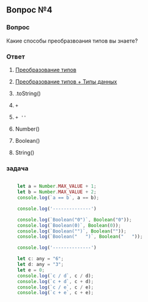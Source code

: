 ## Вопрос №4

### Вопрос

Какие способы преобразвоания типов вы знаете?

### Ответ

1) [Преобразование типов](https://learn.javascript.ru/type-conversions)
2) [Преобразование типов + Типы данных](https://doka-guide.vercel.app/js/typecasting/)

1) .toString()
2) `+`
3) `+ ''`
4) Number()
5) Boolean()
6) String()

### задача

```javascript

    let a = Number.MAX_VALUE + 1;
    let b = Number.MAX_VALUE + 2;
    console.log(`a == b`, a == b);

    console.log('--------------')

    console.log(`Boolean("0")`, Boolean("0"));
    console.log(`Boolean(0)`, Boolean(0));
    console.log(`Boolean("")`, Boolean(""));
    console.log(`Boolean("   ")`, Boolean("   "));

    console.log('--------------')

    let c: any = "6";
    let d: any = "3";
    let e = 0; 
    console.log(`c / d`, c / d);
    console.log(`c + d`, c + d); 
    console.log(`c / e`, c / e);
    console.log(`c + e`, c + e);

```
